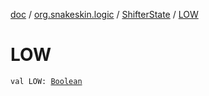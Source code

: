 [doc](../../index.md) / [org.snakeskin.logic](../index.md) / [ShifterState](index.md) / [LOW](./-l-o-w.md)

# LOW

`val LOW: `[`Boolean`](https://kotlinlang.org/api/latest/jvm/stdlib/kotlin/-boolean/index.html)